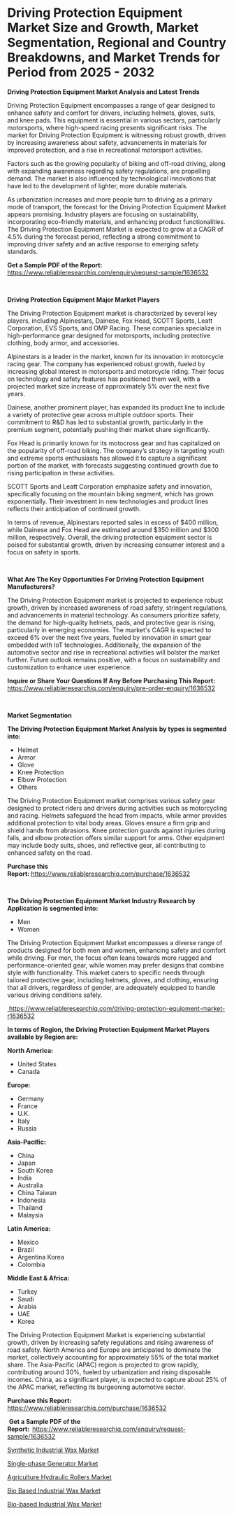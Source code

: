 <p><h1>Driving Protection Equipment Market Size and Growth, Market Segmentation, Regional and Country Breakdowns, and Market Trends for Period from 2025 -  2032</h1></p><p><strong>Driving Protection Equipment Market Analysis and Latest Trends</strong></p>
<p><p>Driving Protection Equipment encompasses a range of gear designed to enhance safety and comfort for drivers, including helmets, gloves, suits, and knee pads. This equipment is essential in various sectors, particularly motorsports, where high-speed racing presents significant risks. The market for Driving Protection Equipment is witnessing robust growth, driven by increasing awareness about safety, advancements in materials for improved protection, and a rise in recreational motorsport activities. </p><p>Factors such as the growing popularity of biking and off-road driving, along with expanding awareness regarding safety regulations, are propelling demand. The market is also influenced by technological innovations that have led to the development of lighter, more durable materials.</p><p>As urbanization increases and more people turn to driving as a primary mode of transport, the forecast for the Driving Protection Equipment Market appears promising. Industry players are focusing on sustainability, incorporating eco-friendly materials, and enhancing product functionalities. The Driving Protection Equipment Market is expected to grow at a CAGR of 4.5% during the forecast period, reflecting a strong commitment to improving driver safety and an active response to emerging safety standards.</p></p>
<p><strong>Get a Sample PDF of the Report:&nbsp;</strong> <a href="https://www.reliableresearchiq.com/enquiry/request-sample/1636532?utm_campaign=1842&utm_medium=2&utm_source=Github&utm_content=ia&utm_term=23032025&utm_id=driving-protection-equipment">https://www.reliableresearchiq.com/enquiry/request-sample/1636532</a></p>
<p>&nbsp;</p>
<p><strong>Driving Protection Equipment Major Market Players</strong></p>
<p><p>The Driving Protection Equipment market is characterized by several key players, including Alpinestars, Dainese, Fox Head, SCOTT Sports, Leatt Corporation, EVS Sports, and OMP Racing. These companies specialize in high-performance gear designed for motorsports, including protective clothing, body armor, and accessories.</p><p>Alpinestars is a leader in the market, known for its innovation in motorcycle racing gear. The company has experienced robust growth, fueled by increasing global interest in motorsports and motorcycle riding. Their focus on technology and safety features has positioned them well, with a projected market size increase of approximately 5% over the next five years.</p><p>Dainese, another prominent player, has expanded its product line to include a variety of protective gear across multiple outdoor sports. Their commitment to R&D has led to substantial growth, particularly in the premium segment, potentially pushing their market share significantly.</p><p>Fox Head is primarily known for its motocross gear and has capitalized on the popularity of off-road biking. The company’s strategy in targeting youth and extreme sports enthusiasts has allowed it to capture a significant portion of the market, with forecasts suggesting continued growth due to rising participation in these activities.</p><p>SCOTT Sports and Leatt Corporation emphasize safety and innovation, specifically focusing on the mountain biking segment, which has grown exponentially. Their investment in new technologies and product lines reflects their anticipation of continued growth.</p><p>In terms of revenue, Alpinestars reported sales in excess of $400 million, while Dainese and Fox Head are estimated around $350 million and $300 million, respectively. Overall, the driving protection equipment sector is poised for substantial growth, driven by increasing consumer interest and a focus on safety in sports.</p></p>
<p>&nbsp;</p>
<p><strong>What Are The Key Opportunities For Driving Protection Equipment Manufacturers?</strong></p>
<p><p>The Driving Protection Equipment market is projected to experience robust growth, driven by increased awareness of road safety, stringent regulations, and advancements in material technology. As consumers prioritize safety, the demand for high-quality helmets, pads, and protective gear is rising, particularly in emerging economies. The market's CAGR is expected to exceed 6% over the next five years, fueled by innovation in smart gear embedded with IoT technologies. Additionally, the expansion of the automotive sector and rise in recreational activities will bolster the market further. Future outlook remains positive, with a focus on sustainability and customization to enhance user experience.</p></p>
<p><strong>Inquire or Share Your Questions If Any Before Purchasing This Report:</strong> <a href="https://www.reliableresearchiq.com/enquiry/pre-order-enquiry/1636532?utm_campaign=1842&utm_medium=2&utm_source=Github&utm_content=ia&utm_term=23032025&utm_id=driving-protection-equipment">https://www.reliableresearchiq.com/enquiry/pre-order-enquiry/1636532</a></p>
<p>&nbsp;</p>
<p><strong>Market Segmentation</strong></p>
<p><strong>The Driving Protection Equipment Market Analysis by types is segmented into:</strong></p>
<p><ul><li>Helmet</li><li>Armor</li><li>Glove</li><li>Knee Protection</li><li>Elbow Protection</li><li>Others</li></ul></p>
<p><p>The Driving Protection Equipment market comprises various safety gear designed to protect riders and drivers during activities such as motorcycling and racing. Helmets safeguard the head from impacts, while armor provides additional protection to vital body areas. Gloves ensure a firm grip and shield hands from abrasions. Knee protection guards against injuries during falls, and elbow protection offers similar support for arms. Other equipment may include body suits, shoes, and reflective gear, all contributing to enhanced safety on the road.</p></p>
<p><strong>Purchase this Report:&nbsp;</strong><a href="https://www.reliableresearchiq.com/purchase/1636532?utm_campaign=1842&utm_medium=2&utm_source=Github&utm_content=ia&utm_term=23032025&utm_id=driving-protection-equipment">https://www.reliableresearchiq.com/purchase/1636532</a></p>
<p>&nbsp;</p>
<p><strong>The Driving Protection Equipment Market Industry Research by Application is segmented into:</strong></p>
<p><ul><li>Men</li><li>Women</li></ul></p>
<p><p>The Driving Protection Equipment Market encompasses a diverse range of products designed for both men and women, enhancing safety and comfort while driving. For men, the focus often leans towards more rugged and performance-oriented gear, while women may prefer designs that combine style with functionality. This market caters to specific needs through tailored protective gear, including helmets, gloves, and clothing, ensuring that all drivers, regardless of gender, are adequately equipped to handle various driving conditions safely.</p></p>
<p><a href="https://www.reliableresearchiq.com/driving-protection-equipment-market-r1636532?utm_campaign=1842&utm_medium=2&utm_source=Github&utm_content=ia&utm_term=23032025&utm_id=driving-protection-equipment">&nbsp;https://www.reliableresearchiq.com/driving-protection-equipment-market-r1636532</a></p>
<p><strong>In terms of Region, the Driving Protection Equipment Market Players available by Region are:</strong></p>
<p>
    <p> <strong> North America: </strong>
        <ul>
            <li>United States</li>
            <li>Canada</li>
        </ul>
        </p> 
    <p> <strong> Europe: </strong>
        <ul>
            <li>Germany</li>
            <li>France</li>
            <li>U.K.</li>
            <li>Italy</li>
            <li>Russia</li>
        </ul>
        </p> 
    <p> <strong> Asia-Pacific: </strong>
        <ul>
            <li>China</li>
            <li>Japan</li>
            <li>South Korea</li>
            <li>India</li>
            <li>Australia</li>
            <li>China Taiwan</li>
            <li>Indonesia</li>
            <li>Thailand</li>
            <li>Malaysia</li>
        </ul>
        </p> 
    <p> <strong> Latin America: </strong>
        <ul>
            <li>Mexico</li>
            <li>Brazil</li>
            <li>Argentina Korea</li>
            <li>Colombia</li>
        </ul>
        </p> 
    <p> <strong> Middle East & Africa: </strong>
        <ul>
            <li>Turkey</li>
            <li>Saudi</li>
            <li>Arabia</li>
            <li>UAE</li>
            <li>Korea</li>
        </ul>
    </p>
    </p>
<p><p>The Driving Protection Equipment Market is experiencing substantial growth, driven by increasing safety regulations and rising awareness of road safety. North America and Europe are anticipated to dominate the market, collectively accounting for approximately 55% of the total market share. The Asia-Pacific (APAC) region is projected to grow rapidly, contributing around 30%, fueled by urbanization and rising disposable incomes. China, as a significant player, is expected to capture about 25% of the APAC market, reflecting its burgeoning automotive sector.</p></p>
<p><strong>Purchase this Report: </strong><a href="https://www.reliableresearchiq.com/purchase/1636532?utm_campaign=1842&utm_medium=2&utm_source=Github&utm_content=ia&utm_term=23032025&utm_id=driving-protection-equipment">https://www.reliableresearchiq.com/purchase/1636532</a></p>
<p>&nbsp;<strong>Get a Sample PDF of the Report:&nbsp;&nbsp;</strong><a href="https://www.reliableresearchiq.com/enquiry/request-sample/1636532?utm_campaign=1842&utm_medium=2&utm_source=Github&utm_content=ia&utm_term=23032025&utm_id=driving-protection-equipment">https://www.reliableresearchiq.com/enquiry/request-sample/1636532</a></p>
<p><strong></strong></p>
<p><p><a href="https://github.com/gitfwelday/Market-Research-Report-List-1/blob/main/synthetic-industrial-wax-market.md?utm_campaign=1842&utm_medium=2&utm_source=Github&utm_content=ia&utm_term=23032025&utm_id=driving-protection-equipment">Synthetic Industrial Wax Market</a></p><p><a href="https://github.com/janskudiony/Market-Research-Report-List-1/blob/main/single-phase-generator-market.md?utm_campaign=1842&utm_medium=2&utm_source=Github&utm_content=ia&utm_term=23032025&utm_id=driving-protection-equipment">Single-phase Generator Market</a></p><p><a href="https://github.com/makzzochil/Market-Research-Report-List-1/blob/main/agriculture-hydraulic-rollers-market.md?utm_campaign=1842&utm_medium=2&utm_source=Github&utm_content=ia&utm_term=23032025&utm_id=driving-protection-equipment">Agriculture Hydraulic Rollers Market</a></p><p><a href="https://github.com/hayasiorover/Market-Research-Report-List-1/blob/main/bio-based-industrial-wax-market.md?utm_campaign=1842&utm_medium=2&utm_source=Github&utm_content=ia&utm_term=23032025&utm_id=driving-protection-equipment">Bio Based Industrial Wax Market</a></p><p><a href="https://github.com/mronmizoe/Market-Research-Report-List-1/blob/main/bio-based-industrial-wax-market.md?utm_campaign=1842&utm_medium=2&utm_source=Github&utm_content=ia&utm_term=23032025&utm_id=driving-protection-equipment">Bio-based Industrial Wax Market</a></p></p>